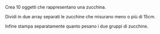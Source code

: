 Crea 10 oggetti che rappresentano una zucchina.

Dividi in due array separati le zucchine che misurano meno o più di 15cm.

Infine stampa separatamente quanto pesano i due gruppi di zucchine.













